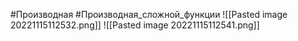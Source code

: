 #Производная
#Производная_сложной_функции
![[Pasted image 20221115112532.png]]
![[Pasted image 20221115112541.png]]
